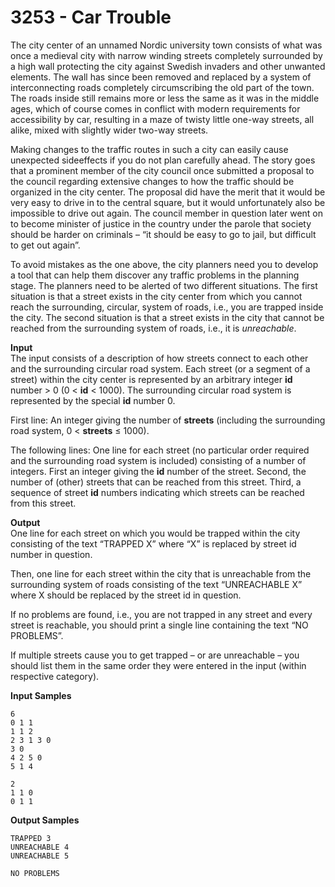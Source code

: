 # 3253 - Car Trouble

The city center of an unnamed Nordic university town consists of what was once a medieval city with narrow winding streets completely surrounded by a high wall protecting the city against Swedish invaders and other unwanted elements. The wall has since been removed and replaced by a system of interconnecting roads completely circumscribing the old part of the town. The roads inside still remains more or less the same as it was in the middle ages, which of course comes in conflict with modern requirements for accessibility by car, resulting in a maze of twisty little one-way streets, all alike, mixed with slightly wider two-way streets.

Making changes to the traffic routes in such a city can easily cause unexpected sideeffects if you do not plan carefully ahead. The story goes that a prominent member of the city council once submitted a proposal to the council regarding extensive changes to how the traffic should be organized in the city center. The proposal did have the merit that it would be very easy to drive in to the central square, but it would unfortunately also be impossible to drive out again. The council member in question later went on to become minister of justice in the country under the parole that society should be harder on criminals – “it should be easy to go to jail, but difficult to get out again”.

To avoid mistakes as the one above, the city planners need you to develop a tool that can help them discover any traffic problems in the planning stage. The planners need to be alerted of two different situations. The first situation is that a street exists in the city center from which you cannot reach the surrounding, circular, system of roads, i.e., you are trapped inside the city. The second situation is that a street exists in the city that cannot be reached from the surrounding system of roads, i.e., it is *unreachable*.

**Input**<br>
The input consists of a description of how streets connect to each other and the surrounding circular road system. Each street (or a segment of a street) within the city center is represented by an arbitrary integer **id** number > 0 (0 < **id** < 1000). The surrounding circular road system is represented by the special **id** number 0.

First line: An integer giving the number of **streets** (including the surrounding road system, 0 < **streets** ≤ 1000).

The following lines: One line for each street (no particular order required and the surrounding road system is included) consisting of a number of integers. First an integer giving the **id** number of the street. Second, the number of (other) streets that can be reached from this street. Third, a sequence of street **id** numbers indicating which streets can be reached from this street.

**Output**<br>
One line for each street on which you would be trapped within the city consisting of the text “TRAPPED X” where “X” is replaced by street id number in question.

Then, one line for each street within the city that is unreachable from the surrounding system of roads consisting of the text “UNREACHABLE X” where X should be replaced by the street id in question.

If no problems are found, i.e., you are not trapped in any street and every street is reachable, you should print a single line containing the text “NO PROBLEMS”.

If multiple streets cause you to get trapped – or are unreachable – you should list them in the same order they were entered in the input (within respective category).

**Input Samples**
````
6 
0 1 1 
1 1 2 
2 3 1 3 0 
3 0 
4 2 5 0 
5 1 4
````
````
2 
1 1 0 
0 1 1
````

**Output Samples**
````
TRAPPED 3 
UNREACHABLE 4 
UNREACHABLE 5
````
````
NO PROBLEMS
````